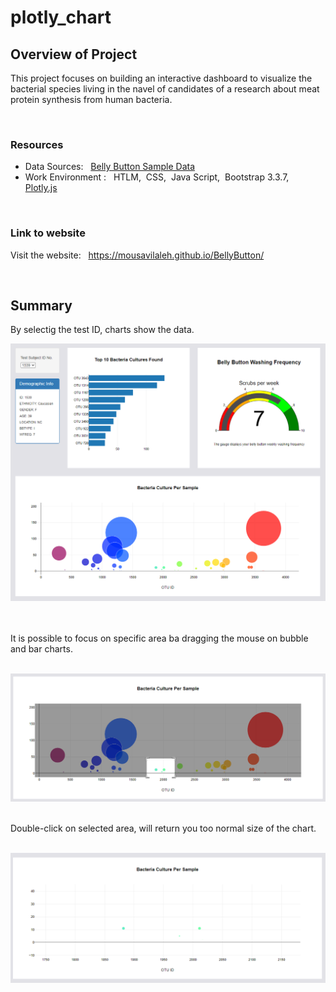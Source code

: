 # plotly_chart

## Overview of Project
This project focuses on building an interactive dashboard to visualize the bacterial species living in the navel of candidates of a research about meat protein synthesis from human bacteria.

<br/>

### Resources
- Data Sources: &nbsp; [Belly Button Sample Data](samples.json)
- Work Environment : &nbsp; HTLM,&nbsp; CSS,&nbsp; Java Script,&nbsp; Bootstrap 3.3.7,&nbsp; [Plotly.js](https://plotly.com/javascript/getting-started/)

<br/>

### Link to website
Visit the website: &nbsp; https://mousavilaleh.github.io/BellyButton/

<br/> 

## Summary

By selectig the test ID, charts show the data.
<br/>

![capture.png](images/capture.png)

<br/>
<br/>
It is possible to focus on specific area ba dragging the mouse on bubble and bar charts. 
<br/>
<br/>

![01.png](images/01.png)

<br/>
Double-click on selected area, will return you too normal size of the chart. 
<br/>
<br/>

![02.png](images/02.png)

<br/>
